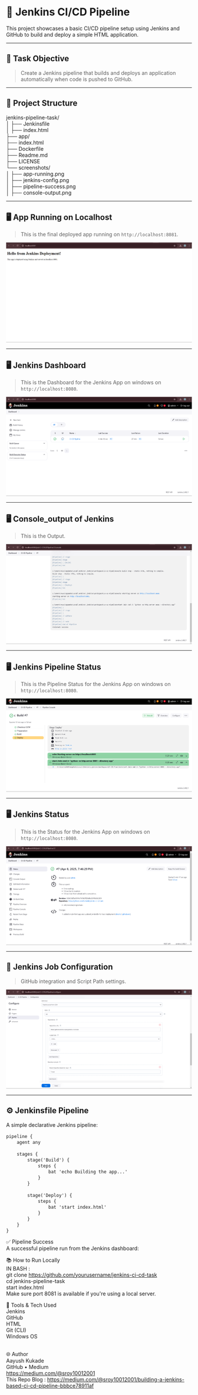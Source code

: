 # 🚀 Jenkins CI/CD Pipeline

This project showcases a basic CI/CD pipeline setup using Jenkins and GitHub to build and deploy a simple HTML application.

---

## 📌 Task Objective

> Create a Jenkins pipeline that builds and deploys an application automatically when code is pushed to GitHub.

---

## 📁 Project Structure

jenkins-pipeline-task/ 
<br>│ ├── Jenkinsfile 
<br>│ ├── index.html 
<br>├── app/ 
<br>├── index.html 
<br>├── Dockerfile 
<br>├── Readme.md
<br>├── LICENSE
<br>└── screenshots/ 
<br>│ ├── app-running.png 
<br>│ ├── jenkins-config.png 
<br>│ ├── pipeline-success.png 
<br>│ ├── console-output.png

---

## 🖥️ App Running on Localhost

> This is the final deployed app running on `http://localhost:8081`.

![App Running](screenshots/localhost.png)

---
## 🖥️ Jenkins Dashboard

> This is the Dashboard for the Jenkins App on windows on `http://localhost:8080`.

![App Running](screenshots/dashboard.png)

---
## 🖥️ Console_output of Jenkins

> This is the Output.

![App Running](screenshots/output_console.png)

---
## 🖥️ Jenkins Pipeline Status

> This is the Pipeline Status for the Jenkins App on windows on `http://localhost:8080`.

![App Running](screenshots/pipeline_status.png)

---
## 🖥️ Jenkins Status

> This is the Status for the Jenkins App on windows on `http://localhost:8080`.

![App Running](screenshots/status.png)

---

## 🔧 Jenkins Job Configuration

> GitHub integration and Script Path settings.

![Jenkins Config](screenshots/pipeline_scm.png)

---

## ⚙️ Jenkinsfile Pipeline

A simple declarative Jenkins pipeline:
```
pipeline {
    agent any

    stages {
        stage('Build') {
            steps {
                bat 'echo Building the app...'
            }
        }

        stage('Deploy') {
            steps {
                bat 'start index.html'
            }
        }
    }
}
```
✅ Pipeline Success
<br>A successful pipeline run from the Jenkins dashboard:


📚 How to Run Locally
<br>IN BASH :
<br>git clone https://github.com/yourusername/jenkins-ci-cd-task
<br>cd jenkins-pipeline-task
<br>start index.html
<br>Make sure port 8081 is available if you're using a local server.

🔨 Tools & Tech Used
<br>Jenkins
<br>GitHub
<br>HTML
<br>Git (CLI)
<br>Windows OS

<br>🌐 Author
<br>Aayush Kukade
<br>GitHub • Medium
<br>https://medium.com/@sroy10012001
<br> This Repo Blog : https://medium.com/@sroy10012001/building-a-jenkins-based-ci-cd-pipeline-bbbce78911af
